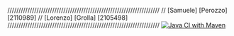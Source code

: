 //////////////////////////////////////////////////////////////////// 
// [Samuele] [Perozzo] [2110989] 
// [Lorenzo] [Grolla] [2105498] 
////////////////////////////////////////////////////////////////////
[![Java CI with Maven](https://github.com/SamuelePerozzo/roman-number/actions/workflows/maven.yml/badge.svg)](https://github.com/SamuelePerozzo/roman-number/actions/workflows/maven.yml)
